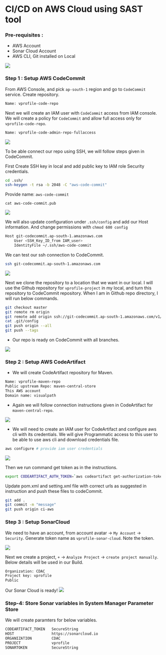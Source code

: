 # CI/CD on AWS Cloud using SAST tool 

### Pre-requisites :

* AWS Account
* Sonar Cloud Account
* AWS CLI, Git installed on Local

![](images/Project-6.png)

### Step 1 :  Setup AWS CodeCommit 

From AWS Console, and pick `ap-south-1` region and go to `CodeCommit` service. Create repository.
```sh
Name: vprofile-code-repo
```

Next we will create an IAM user with `CodeCommit` access from IAM console. We will create a policy for `CodeCommit` and allow full access only for `vprofile-code-repo`.

```sh
Name: vprofile-code-admin-repo-fullaccess
```

![](images/iam-codecommit-admin-user.png)

To be able connect our repo using SSH, we will follow steps given in CodeCommit.

First Create SSH key in local and add public key to IAM role Security credentials.
```sh
cd .ssh/ 
ssh-keygen -t rsa -b 2048 -C "aws-code-commit"
```
Provide name: `aws-code-commit`
``` 
cat aws-code-commit.pub
```

![](images/sshkey-generated-local.png)

We will also update configuration under `.ssh/config` and add our Host information. And change permissions with `chmod 600 config`
```sh
Host git-codecommit.ap-south-1.amazonaws.com
    User <SSH_Key_ID_from IAM_user>
    IdentityFile ~/.ssh/aws-code-commit
```

We can test our ssh connection to CodeCommit.
```sh
ssh git-codecommit.ap-south-1.amazonaws.com
```

![](images/codecommit-ssh-connection-successful.png)

Next we clone the repository to a location that we want in our local. I will use the Github repository for `vprofile-project` in my local, and turn this repository to CodeCommit repository. When I am in Github repo directory, I will run below commands.

```sh
git checkout master
git remote rm origin
git remote add origin ssh://git-codecommit.ap-south-1.amazonaws.com/v1/repos/vprofile-code-repo
cat .git/config
git push origin --all
git push --tags
```
- Our repo is ready on CodeCommit with all branches.

![](images/codecommit-repo-ready.png)

### Step 2 : Setup AWS CodeArtifact

- We will create CodeArtifact repository for Maven.
```sh
Name: vprofile-maven-repo
Public upstream Repo: maven-central-store
This AWS account
Domain name: visualpath
```
- Again we will follow connection instructions given in CodeArtifact for  `maven-central-repo`.

![](images/artifact-connection-steps.png)

- We will need to create an IAM user for CodeArtifact and configure aws cli with its credentials. We will give Programmatic access to this user to be able to use aws cli and download credentials file.
```sh
aws configure # provide iam user credentials
```
![](images/iam-cart-admin-user.png)

Then we run command get token as in the instructions.
```sh
export CODEARTIFACT_AUTH_TOKEN=`aws codeartifact get-authorization-token --domain visualpath --domain-owner 778343065186 --region ap-south-1 --query authorizationToken --output text`
```

Update pom.xml and setting.xml file with correct urls as suggested in instruction and push these files to codeCommit.
```sh
git add .
git commit -m "message"
git push origin ci-aws
```
### Step 3 : Setup SonarCloud 

We need to have an account, from account avatar -> `My Account` -> `Security`. Generate token name as `vprofile-sonar-cloud`. Note the token.

![](images/sonar-token.png)

Next we create a project, `+` -> `Analyze Project` -> `create project manually`. Below details will be used in our Build.
```sh
Organization: CDAC
Project key: vprofile
Public
```

Our Sonar Cloud is ready!
![](images/sonar-cloud-ready.png)

### Step-4: Store Sonar variables in System Manager Parameter Store 

We will create paramters for below variables.
```sh
CODEARTIFACT_TOKEN	 SecureString	
HOST                 https://sonarcloud.io
ORGANIZATION         CDAC
PROJECT              vprofile
SONARTOKEN           SecureString
```
